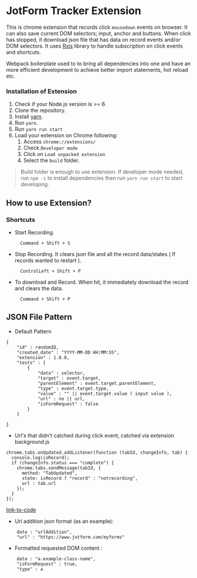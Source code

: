 # JotForm Tracker Extension

This is chrome extension that records click `mousedown` events on browser. It can also save current DOM selectors; input, anchor and buttons. When click has stopped, it download json file that has data on record events and/or DOM selectors. It uses [Rxjs](https://github.com/ReactiveX/rxjs) library to handle subscription on click events and shortcuts. 

Webpack boilerplate used to to bring all dependencies into one and have an more efficient development to achieve better import statements, hot reload etc.


### Installation of Extension

1. Check if your Node.js version is >= 6.
2. Clone the repository.
3. Install [yarn](https://yarnpkg.com/lang/en/docs/install/).
4. Run `yarn`.
5. Run `yarn run start`
6. Load your extension on Chrome following:
    1. Access `chrome://extensions/`
    2. Check `Developer mode`
    3. Click on `Load unpacked extension`
    4. Select the `build` folder.

> Build folder is enough to use extension. If developer mode needed, run `npm -i` to install dependencies then run `yarn run start` to start developing.

## How to use Extension?

### Shortcuts
   
* Start Recording.

        Command + Shift + S  
* Stop Recording. It clears json file and all the record data/states ( If records wanted to restart ).

        ControlLeft + Shift + P
 
* To download and Record. When hit, it immediately download the record and clears the data.

        Command + Shift + P
  
## JSON File Pattern

* Default Pattern 

```
{
    "id" : randomID,
    "created_date" : "YYYY-MM-DD HH:MM:SS",
    "extension" : 1.0.0,
    "tests" : [
        {
            "data" : selector,
            "target" : event.target,
            "parentElement" : event.target.parentElement,
            "type" : event.target.type,
            "value" : "" || event.target.value ( input value ),
            "url" : no || url,
            "isFormRequest" : false 
        }
    ]

}
```

* Url's that didn't catched during click event, catched via extension background.js 
``` 
chrome.tabs.onUpdated.addListener(function (tabId, changeInfo, tab) {
  console.log(isRecord);
  if (changeInfo.status === "complete") {
    chrome.tabs.sendMessage(tabId, {
      method: "TabUpdated",
      state: isRecord ? "record" : "notrecording",
      url : tab.url
    });
  }
});

```
[link-to-code](https://github.com/berkeavci/JotFormTrackerExtension/blob/73361703c453400573f214f0bb77ccf745b014c6/src/js/background.js#L30-L39)

* Url addition json format (as an example): 
``` 
    data : "urlAddition",
    "url" : "https://www.jotform.com/myforms"
```
* Formatted requested DOM content : 
``` 
    data : "a.example-class-name",
    "isFormRequest" : true,
    "type" : a
```




 




  
  
  
